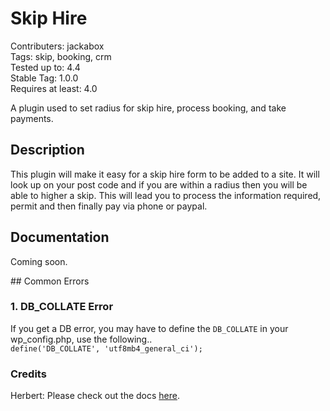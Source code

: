 # Skip Hire

Contributers: jackabox  
Tags: skip, booking, crm  
Tested up to: 4.4  
Stable Tag: 1.0.0  
Requires at least: 4.0  

A plugin used to set radius for skip hire, process booking, and take payments.

## Description

This plugin will make it easy for a skip hire form to be added to a site. It will look up on your post code and if you are within a radius then you will be able to higher a skip. This will lead you to process the information required, permit and then finally pay via phone or paypal. 

## Documentation

Coming soon.

## Common Errors

### 1. DB_COLLATE Error  

If you get a DB error, you may have to define the `DB_COLLATE` in your wp_config.php, use the following..  
`define('DB_COLLATE', 'utf8mb4_general_ci');`

### Credits
Herbert: Please check out the docs [here](http://getherbert.com/).